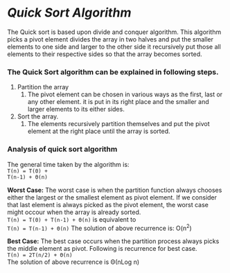 # *Quick Sort Algorithm*

The Quick sort is based upon divide and conquer algorithm. This algorithm picks a pivot element divides the array in 
two halves and put the smaller elements to one side and larger to the other side it recursively put those all elements 
to their respective sides so that the array becomes sorted.

### The Quick Sort algorithm can be explained in following steps.
1. Partition the array
    1. The pivot element can be chosen in various ways as the first, last or any other element.
        it is put in its right place and the smaller and larger elements to its either sides.
2. Sort the array.
     1. The elements recursively partition themselves and put the pivot element at the right place until the array 
     is sorted.
     
### Analysis of quick sort algorithm

The general time taken by the algorithm is:
   <br> <code>T(n) = T(0) + T(n-1) + &Theta;(n)</code>
   
<strong>Worst Case:</strong> The worst case is when the partition function always chooses either the largest or the
 smallest element as pivot element. If we consider that last element is always picked as the pivot element,
 the worst case might occour when the array is already sorted. 
 <br> <code>T(n) = T(0) + T(n-1) + &Theta;(n)</code>
 is equivalent to 
 <br> <code>T(n) = T(n-1) + &Theta;(n)</code>
 The solution of above recurrence is: O(n<sup>2</sup>)
 
 <strong>Best Case:</strong> The best case occurs when the partition process always picks the middle element as pivot. Following is recurrence for best case.
    <br>
  <code>T(n) = 2T(n/2) + &Theta;(n)</code>
  <br>
 The solution of above recurrence is &Theta;(nLog n)